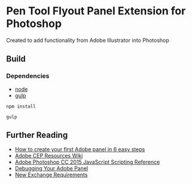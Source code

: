 # Pen Tool Flyout Panel Extension for Photoshop

Created to add functionality from Adobe Illustrator into Photoshop

## Build

### Dependencies

* [node](https://nodejs.org/en/download/)
* [gulp](https://gulpjs.com/)

`npm install`

`gulp`

## Further Reading

* [How to create your first Adobe panel in 6 easy steps](https://medium.com/adobe-io/how-to-create-your-first-adobe-panel-in-6-easy-steps-f8bd4ed5778)
* [Adobe CEP Resources Wiki](https://github.com/Adobe-CEP/CEP-Resources/wiki)
* [Adobe Photoshop CC 2015 JavaScript Scripting Reference](https://wwwimages2.adobe.com/content/dam/acom/en/devnet/photoshop/pdfs/photoshop-cc-javascript-ref-2015.pdf)
* [Debugging Your Adobe Panel](https://medium.com/adobetech/debugging-your-adobe-panel-cf73f00f6961)
* [New Exchange Requirements](https://medium.com/adobetech/new-exchange-requirements-may-affect-your-listing-4f1e167977ff)
